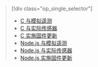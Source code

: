 > [!div class="op_single_selector"]
> * [C 与模拟遥测](../articles/iot-suite/iot-suite-v1-raspberry-pi-kit-c-get-started-simulator.md)
> * [C 与实际传感器](../articles/iot-suite/iot-suite-v1-raspberry-pi-kit-c-get-started-basic.md)
> * [C 实施固件更新](../articles/iot-suite/iot-suite-v1-raspberry-pi-kit-c-get-started-advanced.md)
> * [Node.js 与模拟遥测](../articles/iot-suite/iot-suite-v1-raspberry-pi-kit-node-get-started-simulator.md)
> * [Node.js 与实际传感器](../articles/iot-suite/iot-suite-v1-raspberry-pi-kit-node-get-started-basic.md)
> * [Node.js 实施固件更新](../articles/iot-suite/iot-suite-v1-raspberry-pi-kit-node-get-started-advanced.md)
